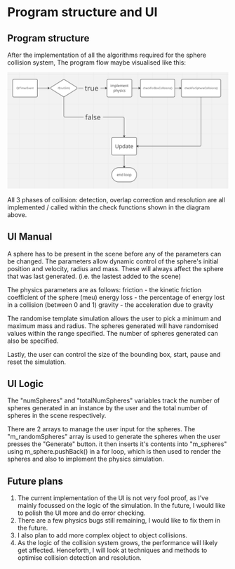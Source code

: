 # Program structure and UI

## Program structure

After the implementation of all the algorithms required for the sphere collision system, The program flow maybe visualised like this:

![image](images/qtTimerEvent.png) 

All 3 phases of collision: detection, overlap correction and resolution are all implemented / called within the check functions shown in the diagram above. 

## UI Manual

A sphere has to be present in the scene before any of the parameters can be changed. The parameters allow dynamic control of the sphere's initial position and velocity, radius and mass. These will always affect the sphere that was last generated. (i.e. the lastest added to the scene)

The physics parameters are as follows:
    friction - the kinetic friction coefficient of the sphere (meu)
    energy loss - the percentage of energy lost in a collision (between 0 and 1)
    gravity - the acceleration due to gravity 

The randomise template simulation allows the user to pick a minimum and maximum mass and radius. The spheres generated will have randomised values within the range specified. The number of spheres generated can also be specified.

Lastly, the user can control the size of the bounding box, start, pause and reset the simulation.

## UI Logic

The "numSpheres" and "totalNumSpheres" variables track the number of spheres generated in an instance by the user and the total number of spheres in the scene respectively.

There are 2 arrays to manage the user input for the spheres. The "m_randomSpheres" array is used to generate the spheres when the user presses the "Generate" button.  it then inserts it's contents into "m_spheres" using m_sphere.pushBack() in a for loop, which is then used to render the spheres and also to implement the physics simulation.

## Future plans

1. The current implementation of the UI is not very fool proof, as I've mainly focussed on the logic of the simulation. In the future, I would like to polish the UI more and do error checking.
2. There are a few physics bugs still remaining, I would like to fix them in the future.
2. I also plan to add more complex object to object collisions.
3. As the logic of the collision system grows, the performance will likely get affected. Henceforth, I will look at techniques and methods to optimise collision detection and resolution.
